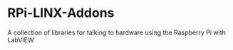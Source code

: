 # RPi-LINX-Addons
A collection of libraries for talking to hardware using the Raspberry Pi with LabVIEW
